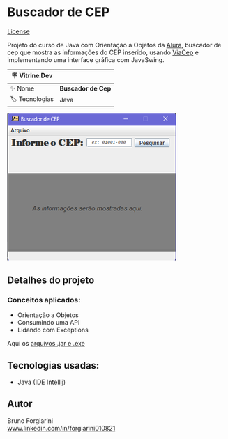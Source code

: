# Buscador de CEP

[License](https://github.com/Beforg/buscadorDeCep/blob/master/LICENSE)

Projeto do curso de Java com Orientação a Objetos da [Alura](https://cursos.alura.com.br/formacao-java), buscador de cep que mostra as informações do CEP inserido, usando [ViaCep](https://viacep.com.br) e implementando uma interface gráfica com JavaSwing.<br>

| :placard: Vitrine.Dev |     |
| -------------  | --- |
| :sparkles: Nome        | **Buscador de Cep**
| :label: Tecnologias | Java



![](https://github.com/Beforg/assets/blob/main/imagem_2023-09-08_113336678.png#vitrinedev)

## Detalhes do projeto

### Conceitos aplicados:

- Orientação a Objetos
- Consumindo uma API
- Lidando com Exceptions

Aqui os [arquivos .jar e .exe](https://drive.google.com/drive/folders/1otL1kjQbwxJ5MmqiPv9MlBhRQEQeBqHR?usp=drive_link)
  
## Tecnologias usadas:
- Java (IDE Intellij)

## Autor
Bruno Forgiarini
<br>www.linkedin.com/in/forgiarini010821
